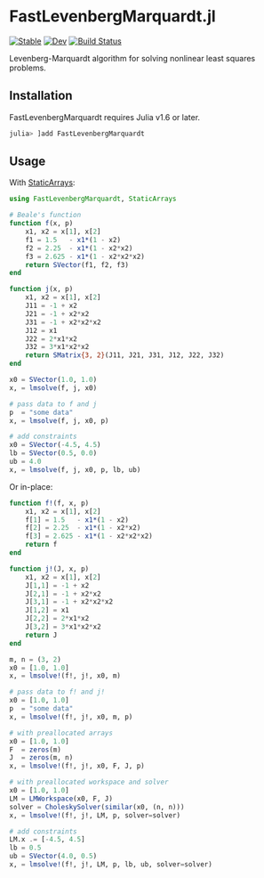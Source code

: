 # FastLevenbergMarquardt.jl

[![Stable](https://img.shields.io/badge/docs-stable-blue.svg)](https://kamesy.github.io/FastLevenbergMarquardt.jl/stable/)
[![Dev](https://img.shields.io/badge/docs-dev-blue.svg)](https://kamesy.github.io/FastLevenbergMarquardt.jl/dev/)
[![Build Status](https://github.com/kamesy/FastLevenbergMarquardt.jl/actions/workflows/CI.yml/badge.svg?branch=main)](https://github.com/kamesy/FastLevenbergMarquardt.jl/actions/workflows/CI.yml?query=branch%3Amain)

Levenberg-Marquardt algorithm for solving nonlinear least squares problems.

## Installation

FastLevenbergMarquardt requires Julia v1.6 or later.

```julia
julia> ]add FastLevenbergMarquardt
```

## Usage

With [StaticArrays](https://github.com/JuliaArrays/StaticArrays.jl):
```julia
using FastLevenbergMarquardt, StaticArrays

# Beale's function
function f(x, p)
    x1, x2 = x[1], x[2]
    f1 = 1.5   - x1*(1 - x2)
    f2 = 2.25  - x1*(1 - x2*x2)
    f3 = 2.625 - x1*(1 - x2*x2*x2)
    return SVector(f1, f2, f3)
end

function j(x, p)
    x1, x2 = x[1], x[2]
    J11 = -1 + x2
    J21 = -1 + x2*x2
    J31 = -1 + x2*x2*x2
    J12 = x1
    J22 = 2*x1*x2
    J32 = 3*x1*x2*x2
    return SMatrix{3, 2}(J11, J21, J31, J12, J22, J32)
end

x0 = SVector(1.0, 1.0)
x, = lmsolve(f, j, x0)

# pass data to f and j
p  = "some data"
x, = lmsolve(f, j, x0, p)

# add constraints
x0 = SVector(-4.5, 4.5)
lb = SVector(0.5, 0.0)
ub = 4.0
x, = lmsolve(f, j, x0, p, lb, ub)
```

Or in-place:
```julia
function f!(f, x, p)
    x1, x2 = x[1], x[2]
    f[1] = 1.5   - x1*(1 - x2)
    f[2] = 2.25  - x1*(1 - x2*x2)
    f[3] = 2.625 - x1*(1 - x2*x2*x2)
    return f
end

function j!(J, x, p)
    x1, x2 = x[1], x[2]
    J[1,1] = -1 + x2
    J[2,1] = -1 + x2*x2
    J[3,1] = -1 + x2*x2*x2
    J[1,2] = x1
    J[2,2] = 2*x1*x2
    J[3,2] = 3*x1*x2*x2
    return J
end

m, n = (3, 2)
x0 = [1.0, 1.0]
x, = lmsolve!(f!, j!, x0, m)

# pass data to f! and j!
x0 = [1.0, 1.0]
p  = "some data"
x, = lmsolve!(f!, j!, x0, m, p)

# with preallocated arrays
x0 = [1.0, 1.0]
F  = zeros(m)
J  = zeros(m, n)
x, = lmsolve!(f!, j!, x0, F, J, p)

# with preallocated workspace and solver
x0 = [1.0, 1.0]
LM = LMWorkspace(x0, F, J)
solver = CholeskySolver(similar(x0, (n, n)))
x, = lmsolve!(f!, j!, LM, p, solver=solver)

# add constraints
LM.x .= [-4.5, 4.5]
lb = 0.5
ub = SVector(4.0, 0.5)
x, = lmsolve!(f!, j!, LM, p, lb, ub, solver=solver)
```

